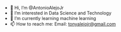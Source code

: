- 👋 Hi, I’m @AntonioAlejoJr
- 👀 I’m interested in Data Science and Technology
- 🌱 I’m currently learning machine learning
- 📫 How to reach me: Email: tonyalejojr@gmail.com

<!---
AntonioAlejoJr/AntonioAlejoJr is a ✨ special ✨ repository because its `README.md` (this file) appears on your GitHub profile.
You can click the Preview link to take a look at your changes.
--->
